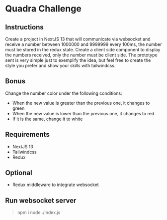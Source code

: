 # Quadra Challenge

## Instructions
Create a project in NextJS 13 that will communicate via websocket and receive a number between 1000000 and 9999999 every 100ms, the number must be stored in the redux state. Create a client side component to display the numbers received, only the number must be client side. The prototype sent is very simple just to exemplify the idea, but feel free to create the style you prefer and show your skills with tailwindcss.

## Bonus
Change the number color under the following conditions:
* When the new value is greater than the previous one, it changes to green
* When the new value is lower than the previous one, it changes to red
* If it is the same, change it to white

## Requirements
* NextJS 13
* Tailwindcss
* Redux

## Optional
* Redux middleware to integrate websocket

## Run websocket server
> npm i
> node ./index.js 